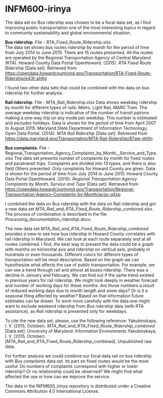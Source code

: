 # INFM600-irinya
The data set on Bus ridership was chosen to be a focal data set, as I find improving public transportation one of the most interesting topics in regard to community sustainability and global environmental situation.

**Bus ridership**. File - RTA_Fixed_Route_Ridership.xlsx  
The data set shows bus routes ridership by month for the period of time from July 2014 to June 2015. There are 15 routes presented. All the routes are operated by the Regional Transportation Agency of Central Maryland (RTA).
Howard County Data Portal OpenHoward. (2015). *RTA Fixed Route Ridership* [Data set]. Retrieved from https://opendata.howardcountymd.gov/Transportation/RTA-Fixed-Route-Ridership/e43t-ah6g

I found two other data sets that could be combined with the data on bus ridership for further analysis:

**Rail ridership**. File - MTA_Rail_Ridership.xlsx
Data shows weekday ridership by month for different types of rails: Metro, Light Rail, MARC Train. The average weekday ridership is indicative of the number of transit patrons making a one-way trip on any mode per weekday. This number is estimated and excludes holidays. Data is shown for the period of time from April 2007 to August 2015.
Maryland State Department of Information Technology, Open Data Portal. (2014). *MTA Rail Ridership* [Data set]. Retrieved from https://data.maryland.gov/Transportation/MTA-Rail-Ridership/87we-ghfm

**Bus complaints**. File - Regional_Transportation_Agency_Complaints_by_Month__Service_and_Type.xlsx
The data set presents number of complaints by month for fixed routes and paratransit trips. Complaints are divided into 13 types, and there is also field *Others* presented. Only complaints for Howard County are given. Data is shown for the period of time from July 2014 to June 2015. 
Howard County Data Portal OpenHoward. (2015). *Regional Transportation Agency Complaints by Month, Service and Type* [Data set]. Retrieved from https://opendata.howardcountymd.gov/Transportation/Regional-Transportation-Agency-Complaints-by-Month/acgs-q4xp

I combined the data on Bus ridership with the data on Rail ridership and got a new data set *MTA_Rail_and_RTA_Fixed_Route_Ridership_combined.xlsx*. The process of combination is described in the file *Processing_documentation_ridership.docx*.

The new data set *MTA_Rail_and_RTA_Fixed_Route_Ridership_combined* provides a view to see how bus ridership in Howard County correlates with rail ridership in Maryland. We can look at each route separately and at all routes combined. I find, the best way to present the data could be a graph with months on horizontal axis and ridership on vertical axis, probably in hundreds or even thousands. Different colors for different types of transportation will be most descriptive. Based on the graph we can hypothesize what affects the use of public transportation. For example, we can see a trend through rail and almost all buses ridership. There was a decline in January and February. We can find out if the same trend existed in previous years for rail ridership. We might look deeply in weather forecast and number of working days for these months. Are those numbers a result of reduced working days due to month length and snow days? Or is it a seasonal thing affected by weather? Based on that information future estimates can be drawn. To work more carefully with the data one might want to exclude weekend ridership from *Bus ridership* data (with RTA assistance), as *Rail ridership* is presented only for weekdays.  

To cite the new data set, please, use the following reference:
Yakubinskaya, I. V. (2015, October). *MTA_Rail_and_RTA_Fixed_Route_Ridership_combined* [Data set]. University of Maryland: Information Environments
Yakubinskaya, I. V. (2015, October). [MTA_Rail_and_RTA_Fixed_Route_Ridership_combined]. Unpublished raw data. 

For further analysis we could combine our focal data set on bus ridership with *Bus complaints* data set. Its part on fixed routes would be the most useful. Do numbers of complaints correspond with higher or lower ridership? Or no relationship could be observed? We might find what affected the use or how can we improve the service.

The data in the INFM600_irinya repository is distributed under a Creative Commons Attribution 4.0 International License.
